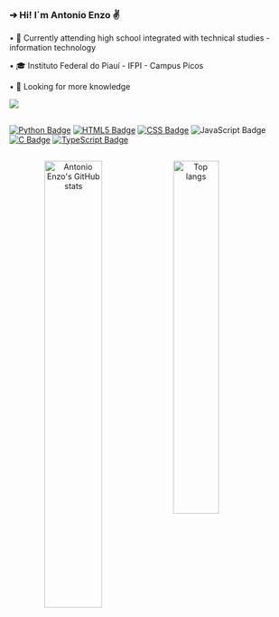 ### **➔ Hi! I´m Antonio Enzo ✌️**

• 🚀 Currently attending high school integrated with technical studies - information technology

• 🎓 Instituto Federal do Piauí - IFPI - Campus Picos

• 🧠 Looking for more knowledge

  <a href="https://instagram.com/antonioenzobz" target="_blank"><img src="https://img.shields.io/badge/-Instagram-%23E4405F?style=for-the-badge&logo=instagram&logoColor=white" target="_blank"></a>

##

<div> 

[![Python Badge](https://img.shields.io/badge/Python-3776AB?style=for-the-badge&logo=python&logoColor=white)](#) 
[![HTML5 Badge](https://img.shields.io/badge/HTML-239120?style=for-the-badge&logo=html5&logoColor=white)](#) 
[![CSS Badge](https://img.shields.io/badge/CSS-239120?&style=for-the-badge&logo=css3&logoColor=white)](#)
![JavaScript Badge](https://img.shields.io/badge/JavaScript-323330?style=for-the-badge&logo=javascript&logoColor=F7DF1E)
[![C Badge](https://img.shields.io/badge/C-00599C?style=for-the-badge&logo=c&logoColor=white)](#) 
[![TypeScript Badge](https://img.shields.io/badge/TypeScript-007ACC?style=for-the-badge&logo=typescript&logoColor=white)](#)

</div>

##

<div align="center">
<img alt="Antonio Enzo's GitHub stats" align="left" width="45%" src="https://github-readme-stats.vercel.app/api?username=antonioenzobz&show_icons=true&theme=gruvbox"/>
<img alt="Top langs" align="left" width="40%" src="https://github-readme-stats.vercel.app/api/top-langs/?username=antonioenzobz&layout=compact&&langs_count=8&theme=gruvbox"/>
</div>
